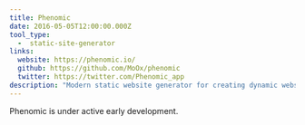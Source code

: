 ```yaml
---
title: Phenomic
date: 2016-05-05T12:00:00.000Z
tool_type: 
  -  static-site-generator
links:
  website: https://phenomic.io/
  github: https://github.com/MoOx/phenomic
  twitter: https://twitter.com/Phenomic_app
description: "Modern static website generator for creating dynamic websites using React components."
---
```

Phenomic is under active early development.
